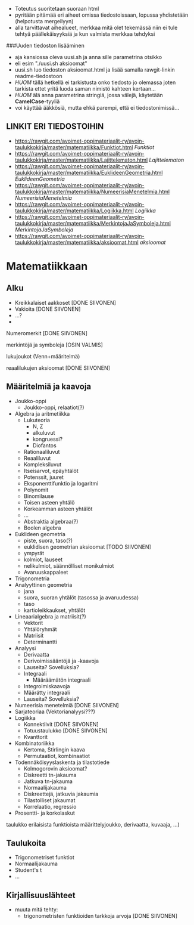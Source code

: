 - Toteutus suoritetaan suoraan html
- pyritään pitämää eri aiheet omissa tiedostoissaan, lopussa yhdistetään (helpotusta mergeilyyn)
- alla tarvittavat aihealueet, merkkaa mitä olet tekemässä niin ei tule tehtyä päällekäisyyksiä ja kun valmista merkkaa tehdyksi

###Uuden tiedoston lisääminen
   - aja kansiossa oleva uusi.sh ja anna sille parametrina otsikko
   - eli esim "./uusi.sh aksioomat"
   - uusi.sh luo tiedoston aksioomat.html ja lisää samalla rawgit-linkin readme-tiedostoon
   - _HUOM_ tällä hetkellä ei tarkistusta onko tiedosto jo olemassa joten tarkista ettet yritä luoda saman nimistö kahteen kertaan...
   - _HUOM_ älä anna parametrina stringiä, jossa välejä, käytetään **CamelCase**-tyyliä 
   - voi käyttää ääkkösiä, mutta ehkä parempi, että ei tiedostonimissä...

## LINKIT ERI TIEDOSTOIHIN 
- https://rawgit.com/avoimet-oppimateriaalit-ry/avoin-taulukkokirja/master/matematiikka/Funktiot.html _Funktiot_ 
- https://rawgit.com/avoimet-oppimateriaalit-ry/avoin-taulukkokirja/master/matematiikka/Lajittelematon.html _Lajittelematon_ 
- https://rawgit.com/avoimet-oppimateriaalit-ry/avoin-taulukkokirja/master/matematiikka/EuklideenGeometria.html _EuklideenGeometria_ 
- https://rawgit.com/avoimet-oppimateriaalit-ry/avoin-taulukkokirja/master/matematiikka/NumeerisiaMenetelmia.html _NumeerisiaMenetelmia_ 
- https://rawgit.com/avoimet-oppimateriaalit-ry/avoin-taulukkokirja/master/matematiikka/Logiikka.html _Logiikka_ 
- https://rawgit.com/avoimet-oppimateriaalit-ry/avoin-taulukkokirja/master/matematiikka/MerkintojaJaSymboleja.html _MerkintojaJaSymboleja_ 
- https://rawgit.com/avoimet-oppimateriaalit-ry/avoin-taulukkokirja/master/matematiikka/aksioomat.html _aksioomat_ 





# Matematiikkaan

## Alku
* Kreikkalaiset aakkoset [DONE SIIVONEN]
* Vakioita [DONE SIIVONEN]
* ...?
* 
Numeromerkit [DONE SIIVONEN]


merkintöjä ja symboleja [OSIN VALMIS]


lukujoukot (Venn+määritelmä)

reaalilukujen aksioomat [DONE SIIVONEN]

## Määritelmiä ja kaavoja
* Joukko-oppi
    * Joukko-oppi, relaatiot(?)
* Algebra ja aritmetiikka
    * Lukuteoria
        - N, Z
        - alkuluvut
        - kongruessi?
        - Diofantos
    * Rationaaliluvut
    * Reaaliluvut
    * Kompleksiluvut
    * Itseisarvot, epäyhtälöt
    * Potenssit, juuret 
    * Eksponenttifunktio ja logaritmi
    * Polynomit
    * Binomilause
    * Toisen asteen yhtälö
    * Korkeamman asteen yhtälöt
    * ...
    * Abstraktia algebraa(?)
    * Boolen algebra
* Euklideen geometria 
    * piste, suora, taso(?)
    * euklidisen geometrian aksioomat [TODO SIIVONEN]
    * ympyrät
    * kolmiot, lauseet
    * nelikulmiot, säännölliset monikulmiot
    * Avaruuskappaleet
* Trigonometria
* Analyyttinen geometria
    * jana
    * suora, suoran yhtälöt (tasossa ja avaruudessa)
    * taso
    * kartioleikkaukset, yhtälöt
* Lineaarialgebra ja matriisit(?)
    * Vektorit
    * Yhtälöryhmät
    * Matriisit
    * Determinantti
* Analyysi
    * Derivaatta
    * Derivoimissääntöjä ja -kaavoja
    * Lauseita? Sovelluksia?
    * Integraali
        - Määräämätön integraali
    * Integroimiskaavoja
    * Määrätty integraali
    * Lauseita? Sovelluksia?
* Numeerisia menetelmiä [DONE SIIVONEN]
* Sarjateoriaa
(Vektorianalyysi???)
* Logiikka
    * Konnektiivit [DONE SIIVONEN]
    * Totuustaulukko [DONE SIIVONEN]
    * Kvanttorit
* Kombinatoriikka
    * Kertoma, Stirlingin kaava
    * Permutaatiot, kombinaatiot
* Todennäköisyyslaskenta ja tilastotiede
    * Kolmogorovin aksioomat?
    * Diskreetti tn-jakauma
    * Jatkuva tn-jakauma
    * Normaalijakauma
    * Diskreettejä, jatkuvia jakaumia
    * Tilastolliset jakaumat
    * Korrelaatio, regressio
* Prosentti- ja korkolaskut

taulukko erilaisista funktioista määrittelyjoukko, derivaatta, kuvaaja, ...)

## Taulukoita

* Trigonometriset funktiot
* Normaalijakauma
* Student's t
* ...

## Kirjallisuuslähteet




- muuta mitä tehty:
   - trigonometristen funktioiden tarkkoja arvoja [DONE SIIVONEN]
